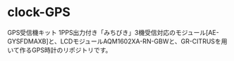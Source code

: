# clock-GPS
GPS受信機キット 1PPS出力付き「みちびき」3機受信対応のモジュール[AE-GYSFDMAXB]と、LCDモジュールAQM1602XA-RN-GBWと、GR-CITRUSを用いて作るGPS時計のリポジトリです。